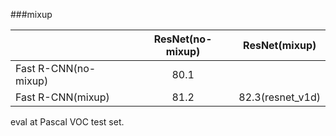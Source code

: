 ###mixup

|                      | ResNet(no-mixup) | ResNet(mixup)  |
|----------------------|:----------------:|:--------------:|
| Fast R-CNN(no-mixup) | 80.1             |                |
| Fast R-CNN(mixup)    | 81.2             |82.3(resnet_v1d)|

eval at Pascal VOC test set.
